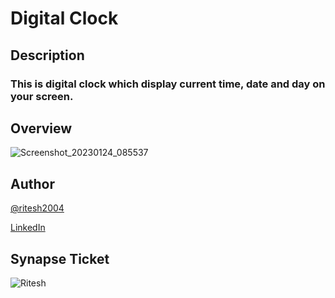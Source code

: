 # Digital Clock

## Description
### This is digital clock which display current time, date and day on your screen.


## Overview
![Screenshot_20230124_085537](https://user-images.githubusercontent.com/109234507/214209114-470e5502-4d7b-4680-ac05-236d2810ece9.png)

## Author
[@ritesh2004](https://github.com/ritesh2004)

[ LinkedIn](https://www.linkedin.com/in/ritesh-pramanik-8ba316260/)

## Synapse Ticket
![Ritesh](https://user-images.githubusercontent.com/109234507/214209512-d9c0caf0-dd64-4e40-82f9-6b805a205078.png)
